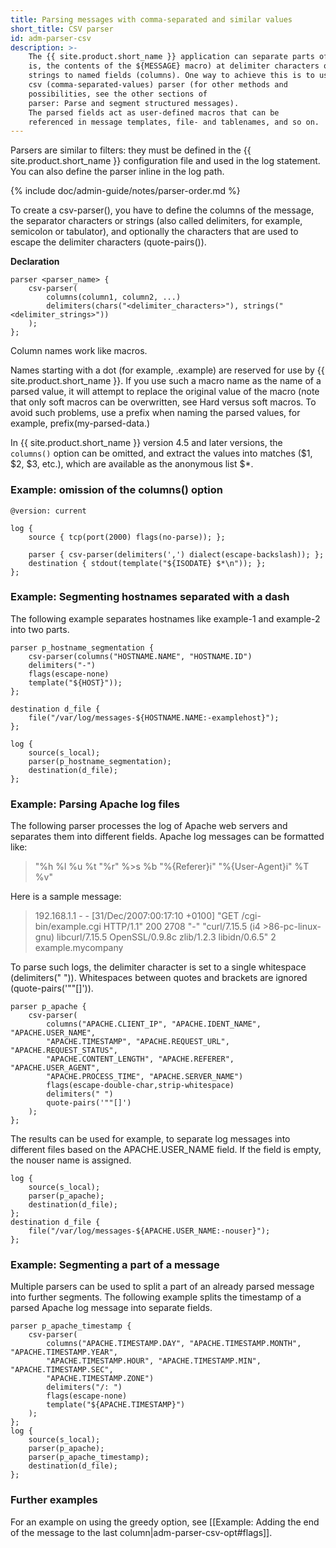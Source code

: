 ```yaml
---
title: Parsing messages with comma-separated and similar values
short_title: CSV parser
id: adm-parser-csv
description: >-
    The {{ site.product.short_name }} application can separate parts of log messages (that
    is, the contents of the ${MESSAGE} macro) at delimiter characters or
    strings to named fields (columns). One way to achieve this is to use a
    csv (comma-separated-values) parser (for other methods and
    possibilities, see the other sections of
    parser: Parse and segment structured messages).
    The parsed fields act as user-defined macros that can be
    referenced in message templates, file- and tablenames, and so on.
---
```


Parsers are similar to filters: they must be defined in the {{ site.product.short_name }} configuration file and used in the log statement. You can also
define the parser inline in the log path.

{% include doc/admin-guide/notes/parser-order.md %}

To create a csv-parser(), you have to define the columns of the message,
the separator characters or strings (also called delimiters, for
example, semicolon or tabulator), and optionally the characters that are
used to escape the delimiter characters (quote-pairs()).

**Declaration**

```config
parser <parser_name> {
    csv-parser(
        columns(column1, column2, ...)
        delimiters(chars("<delimiter_characters>"), strings("<delimiter_strings>"))
    );
};
```

Column names work like macros.

Names starting with a dot (for example, .example) are reserved for use
by {{ site.product.short_name }}. If you use such a macro name as the name of a parsed
value, it will attempt to replace the original value of the macro (note
that only soft macros can be overwritten, see
Hard versus soft macros.
To avoid such problems, use a prefix when naming the parsed values, for
example, prefix(my-parsed-data.)

In {{ site.product.short_name }} version 4.5 and later versions, the `columns()` option can be omitted, and extract the values into matches ($1, $2, $3, etc.), which are available as the anonymous list $*. 

### Example: omission of the columns() option

```config
@version: current

log {
    source { tcp(port(2000) flags(no-parse)); };

    parser { csv-parser(delimiters(',') dialect(escape-backslash)); };
    destination { stdout(template("${ISODATE} $*\n")); };
};
```

### Example: Segmenting hostnames separated with a dash

The following example separates hostnames like example-1 and example-2
into two parts.

```config
parser p_hostname_segmentation {
    csv-parser(columns("HOSTNAME.NAME", "HOSTNAME.ID")
    delimiters("-")
    flags(escape-none)
    template("${HOST}"));
};

destination d_file {
    file("/var/log/messages-${HOSTNAME.NAME:-examplehost}");
};

log {
    source(s_local);
    parser(p_hostname_segmentation);
    destination(d_file);
};
```

### Example: Parsing Apache log files

The following parser processes the log of Apache web servers and
separates them into different fields. Apache log messages can be
formatted like:

> "%h %l %u %t \"%r\" %>s %b \"%{Referer}i\" \"%{User-Agent}i\" %T %v"

Here is a sample message:

>192.168.1.1 - - [31/Dec/2007:00:17:10 +0100] "GET /cgi-bin/example.cgi HTTP/1.1" 200 2708 "-" "curl/7.15.5 (i4 >86-pc-linux-gnu) libcurl/7.15.5 OpenSSL/0.9.8c zlib/1.2.3 libidn/0.6.5" 2 example.mycompany

To parse such logs, the delimiter character is set to a single
whitespace (delimiters(\" \")). Whitespaces between quotes and brackets
are ignored (quote-pairs(\'\"\"\[\]\')).

```config
parser p_apache {
    csv-parser(
        columns("APACHE.CLIENT_IP", "APACHE.IDENT_NAME", "APACHE.USER_NAME",
        "APACHE.TIMESTAMP", "APACHE.REQUEST_URL", "APACHE.REQUEST_STATUS",
        "APACHE.CONTENT_LENGTH", "APACHE.REFERER", "APACHE.USER_AGENT",
        "APACHE.PROCESS_TIME", "APACHE.SERVER_NAME")
        flags(escape-double-char,strip-whitespace)
        delimiters(" ")
        quote-pairs('""[]')
    );
};
```

The results can be used for example, to separate log messages into
different files based on the APACHE.USER\_NAME field. If the field is
empty, the nouser name is assigned.

```config
log {
    source(s_local);
    parser(p_apache);
    destination(d_file);
};
destination d_file {
    file("/var/log/messages-${APACHE.USER_NAME:-nouser}");
};
```

### Example: Segmenting a part of a message

Multiple parsers can be used to split a part of an already parsed
message into further segments. The following example splits the
timestamp of a parsed Apache log message into separate fields.

```config
parser p_apache_timestamp {
    csv-parser(
        columns("APACHE.TIMESTAMP.DAY", "APACHE.TIMESTAMP.MONTH", "APACHE.TIMESTAMP.YEAR",
        "APACHE.TIMESTAMP.HOUR", "APACHE.TIMESTAMP.MIN", "APACHE.TIMESTAMP.SEC",
        "APACHE.TIMESTAMP.ZONE")
        delimiters("/: ")
        flags(escape-none)
        template("${APACHE.TIMESTAMP}")
    );
};
log {
    source(s_local);
    parser(p_apache);
    parser(p_apache_timestamp);
    destination(d_file);
};
```

### Further examples

For an example on using the greedy option, see
[[Example: Adding the end of the message to the last column|adm-parser-csv-opt#flags]].
